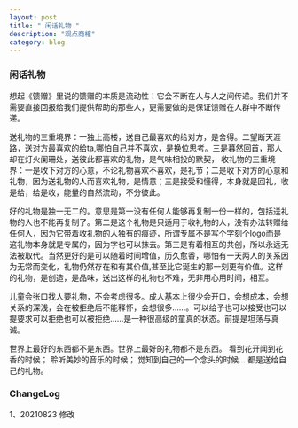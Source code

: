 ```yaml
---
layout: post
title: " 闲话礼物 "
description: "观点商榷"
category: blog
---
```


### 闲话礼物

想起《馈赠》里说的馈赠的本质是流动性：它会不断在人与人之间传递。我们并不需要直接回报给我们提供帮助的那些人，更需要做的是保证馈赠在人群中不断传递。

送礼物的三重境界：一独上高楼，送自己最喜欢的给对方，是舍得。二望断天涯路，送对方最喜欢的给ta,哪怕自己并不喜欢，是换位思考。三是暮然回首，那人却在灯火阑珊处，送彼此都喜欢的礼物，是气味相投的默契， 收礼物的三重境界：一是收下对方的心意，不论礼物喜欢不喜欢，是礼节；二是收下对方的心意和礼物，因为送礼物的人而喜欢礼物，是情意；三是接受和懂得，本身就是回礼，收是给，给是收，能量的自然流动，不分彼此。

好的礼物是独一无二的。意思是第一没有任何人能够再复制一份一样的，包括送礼物的人也不能再复制了。第二是这个礼物是只适用于收礼物的人，没有办法转赠给任何人，因为它带着收礼物的人独有的痕迹，所谓专属不是写个字刻个logo而是这礼物本身就是专属的，因为字也可以抹去。第三是有着相互的共创，所以永远无法被取代。当然更好的是可以随着时间增值，历久愈香，哪怕有一天两人的关系因为无常而变化，礼物仍然存在和有其价值,甚至比它诞生的那一刻更有价值。这样的礼物，是创造，是品味，送出这样的礼物也不难，无非用心用时间，相互。

儿童会张口找人要礼物，不会考虑很多。成人基本上很少会开口，会想成本，会想关系的深浅，会在被拒绝后不能释怀，会想很多……。可以给予也可以接受也可以提要求可以拒绝也可以被拒绝……是一种很高级的童真的状态。前提是坦荡与真诚。 

世界上最好的东西都不是东西。世界上最好的礼物都不是东西。
看到花开闻到花香的时候；
聆听美妙的音乐的时候；
觉知到自己的一个念头的时候…
都是送给自己的礼物。

### ChangeLog
1、20210823 修改
